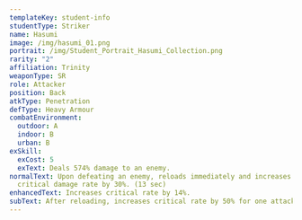```yaml
---
templateKey: student-info
studentType: Striker
name: Hasumi
image: /img/hasumi_01.png
portrait: /img/Student_Portrait_Hasumi_Collection.png
rarity: "2"
affiliation: Trinity
weaponType: SR
role: Attacker
position: Back
atkType: Penetration
defType: Heavy Armour
combatEnvironment:
  outdoor: A
  indoor: B
  urban: B
exSkill:
  exCost: 5
  exText: Deals 574% damage to an enemy.
normalText: Upon defeating an enemy, reloads immediately and increases her
  critical damage rate by 30%. (13 sec)
enhancedText: Increases critical rate by 14%.
subText: After reloading, increases critical rate by 50% for one attack.
---
```

